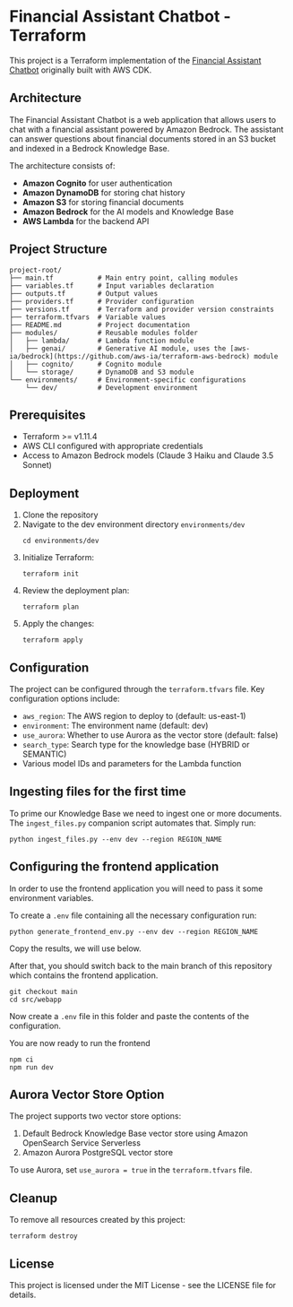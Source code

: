 # Financial Assistant Chatbot - Terraform

This project is a Terraform implementation of the [Financial Assistant Chatbot](https://github.com/aws-samples/Financial-assistant-chatbot) originally built with AWS CDK.

## Architecture

The Financial Assistant Chatbot is a web application that allows users to chat with a financial assistant powered by Amazon Bedrock. The assistant can answer questions about financial documents stored in an S3 bucket and indexed in a Bedrock Knowledge Base.

The architecture consists of:

- **Amazon Cognito** for user authentication
- **Amazon DynamoDB** for storing chat history
- **Amazon S3** for storing financial documents
- **Amazon Bedrock** for the AI models and Knowledge Base
- **AWS Lambda** for the backend API

## Project Structure

```
project-root/
├── main.tf           # Main entry point, calling modules
├── variables.tf      # Input variables declaration
├── outputs.tf        # Output values
├── providers.tf      # Provider configuration
├── versions.tf       # Terraform and provider version constraints
├── terraform.tfvars  # Variable values
├── README.md         # Project documentation
├── modules/          # Reusable modules folder
│   ├── lambda/       # Lambda function module
│   ├── genai/        # Generative AI module, uses the [aws-ia/bedrock](https://github.com/aws-ia/terraform-aws-bedrock) module
│   ├── cognito/      # Cognito module
│   └── storage/      # DynamoDB and S3 module
└── environments/     # Environment-specific configurations
    └── dev/          # Development environment
```

## Prerequisites

- Terraform >= v1.11.4
- AWS CLI configured with appropriate credentials
- Access to Amazon Bedrock models (Claude 3 Haiku and Claude 3.5 Sonnet)

## Deployment

1. Clone the repository
2. Navigate to the dev environment directory `environments/dev`
   ```
   cd environments/dev
   ```
3. Initialize Terraform:
   ```
   terraform init
   ```
4. Review the deployment plan:
   ```
   terraform plan
   ```
5. Apply the changes:
   ```
   terraform apply
   ```

## Configuration

The project can be configured through the `terraform.tfvars` file. Key configuration options include:

- `aws_region`: The AWS region to deploy to (default: us-east-1)
- `environment`: The environment name (default: dev)
- `use_aurora`: Whether to use Aurora as the vector store (default: false)
- `search_type`: Search type for the knowledge base (HYBRID or SEMANTIC)
- Various model IDs and parameters for the Lambda function

## Ingesting files for the first time

To prime our Knowledge Base we need to ingest one or more documents. The `ingest_files.py` companion script automates that. Simply run:

```
python ingest_files.py --env dev --region REGION_NAME
```

## Configuring the frontend application

In order to use the frontend application you will need to pass it some environment variables.

To create a `.env` file containing all the necessary configuration run:

```
python generate_frontend_env.py --env dev --region REGION_NAME
```

Copy the results, we will use below.

After that, you should switch back to the main branch of this repository which contains the frontend application.

```
git checkout main
cd src/webapp
```

Now create a `.env` file in this folder and paste the contents of the configuration.

You are now ready to run the frontend

```
npm ci
npm run dev
```

## Aurora Vector Store Option

The project supports two vector store options:
1. Default Bedrock Knowledge Base vector store using Amazon OpenSearch Service Serverless
2. Amazon Aurora PostgreSQL vector store

To use Aurora, set `use_aurora = true` in the `terraform.tfvars` file.

## Cleanup

To remove all resources created by this project:

```
terraform destroy
```

## License

This project is licensed under the MIT License - see the LICENSE file for details.
